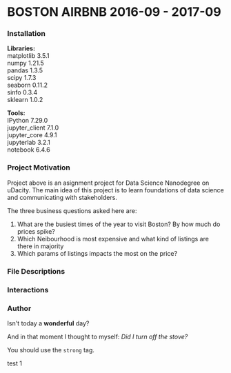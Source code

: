 # BOSTON AIRBNB 2016-09 - 2017-09


### Installation

**Libraries:**<br/>
matplotlib  3.5.1<br/>
numpy       1.21.5<br/>
pandas      1.3.5<br/>
scipy       1.7.3<br/>
seaborn     0.11.2<br/>
sinfo       0.3.4<br/>
sklearn     1.0.2<br/>

**Tools:**<br/>
IPython             7.29.0<br/>
jupyter_client      7.1.0<br/>
jupyter_core        4.9.1<br/>
jupyterlab          3.2.1<br/>
notebook            6.4.6<br/>

### Project Motivation

Project above is an asignment project for Data Science Nanodegree on uDacity. The main idea of this project is to learn foundations of data science and communicating with stakeholders. 

The three business questions asked here are: <br/>
1. What are the busiest times of the year to visit Boston? By how much do prices spike?<br/>
2. Which Neibourhood is most expensive and what kind of listings are there in majority<br/>
3. Which params of listings impacts the most on the price?<br/>

### File Descriptions

### Interactions

### Author


Isn't today a **wonderful** day?

And in that moment I thought to myself: _Did I turn off the stove?_

You should use the `strong` tag.

test
1
